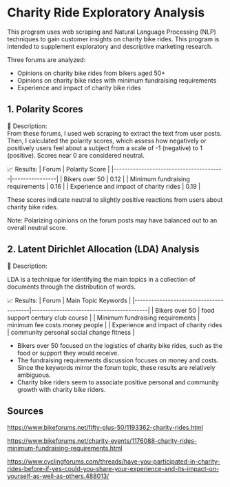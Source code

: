 # Charity Ride Exploratory Analysis

This program uses web scraping and Natural Language Processing (NLP) techniques to gain customer insights on charity bike rides. This program is intended to supplement exploratory and descriptive marketing research.

Three forums are analyzed:
* Opinions on charity bike rides from bikers aged 50+
* Opinions on charity bike rides with minimum fundraising requirements
* Experience and impact of charity bike rides

## 1. Polarity Scores

📄 Description:\
From these forums, I used web scraping to extract the text from user posts. Then, I calculated the polarity scores, which assess how negatively or positively users feel about a subject from a scale of -1 (negative) to 1 (positive). Scores near 0 are considered neutral.

📈 Results:
| Forum                                  | Polarity Score |
|----------------------------------------|----------------|
| Bikers over 50                         | 0.12           |
| Minimum fundraising requirements       | 0.16           |
| Experience and impact of charity rides | 0.19           |

These scores indicate neutral to slightly positive reactions from users about charity bike rides.

Note: Polarizing opinions on the forum posts may have balanced out to an overall neutral score.

## 2. Latent Dirichlet Allocation (LDA) Analysis

📄 Description:

LDA is a technique for identifying the main topics in a collection of documents through the distribution of words.

📈 Results:
| Forum                                  | Main Topic Keywords                      |
|----------------------------------------|------------------------------------------|
| Bikers over 50                         | food support century club course         |
| Minimum fundraising requirements       | minimum fee costs money people           |
| Experience and impact of charity rides | community personal social change fitness |

* Bikers over 50 focused on the logistics of charity bike rides, such as the food or support they would receive.
* The fundraising requirements discussion focuses on money and costs. Since the keywords mirror the forum topic, these results are relatively ambiguous.
* Charity bike riders seem to associate positive personal and community growth with charity bike riders.

## Sources
https://www.bikeforums.net/fifty-plus-50/1193362-charity-rides.html 

https://www.bikeforums.net/charity-events/1176088-charity-rides-minimum-fundraising-requirements.html 

https://www.cyclingforums.com/threads/have-you-participated-in-charity-rides-before-if-yes-could-you-share-your-experience-and-its-impact-on-yourself-as-well-as-others.488013/ 
